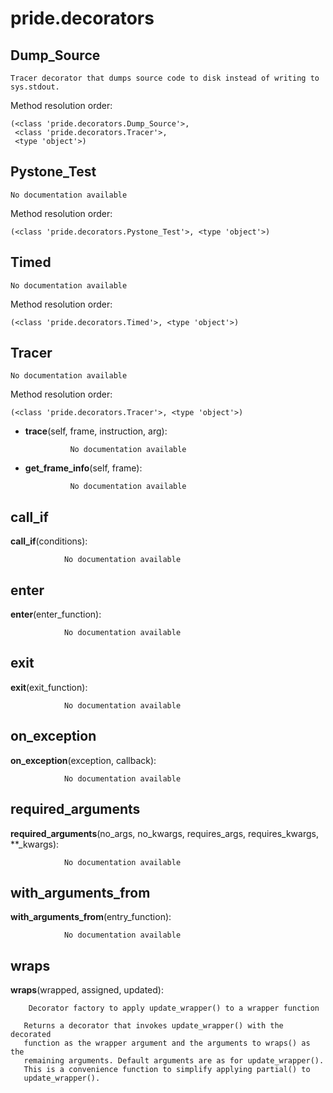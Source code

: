 pride.decorators
==============



Dump_Source
--------------

	Tracer decorator that dumps source code to disk instead of writing to sys.stdout.


Method resolution order: 

	(<class 'pride.decorators.Dump_Source'>,
	 <class 'pride.decorators.Tracer'>,
	 <type 'object'>)

Pystone_Test
--------------

	No documentation available


Method resolution order: 

	(<class 'pride.decorators.Pystone_Test'>, <type 'object'>)

Timed
--------------

	No documentation available


Method resolution order: 

	(<class 'pride.decorators.Timed'>, <type 'object'>)

Tracer
--------------

	No documentation available


Method resolution order: 

	(<class 'pride.decorators.Tracer'>, <type 'object'>)

- **trace**(self, frame, instruction, arg):

				No documentation available


- **get_frame_info**(self, frame):

				No documentation available


call_if
--------------

**call_if**(conditions):

				No documentation available


enter
--------------

**enter**(enter_function):

				No documentation available


exit
--------------

**exit**(exit_function):

				No documentation available


on_exception
--------------

**on_exception**(exception, callback):

				No documentation available


required_arguments
--------------

**required_arguments**(no_args, no_kwargs, requires_args, requires_kwargs, **_kwargs):

				No documentation available


with_arguments_from
--------------

**with_arguments_from**(entry_function):

				No documentation available


wraps
--------------

**wraps**(wrapped, assigned, updated):

		Decorator factory to apply update_wrapper() to a wrapper function

       Returns a decorator that invokes update_wrapper() with the decorated
       function as the wrapper argument and the arguments to wraps() as the
       remaining arguments. Default arguments are as for update_wrapper().
       This is a convenience function to simplify applying partial() to
       update_wrapper().
    
